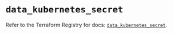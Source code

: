 # `data_kubernetes_secret`

Refer to the Terraform Registry for docs: [`data_kubernetes_secret`](https://registry.terraform.io/providers/hashicorp/kubernetes/2.28.0/docs/data-sources/secret).
